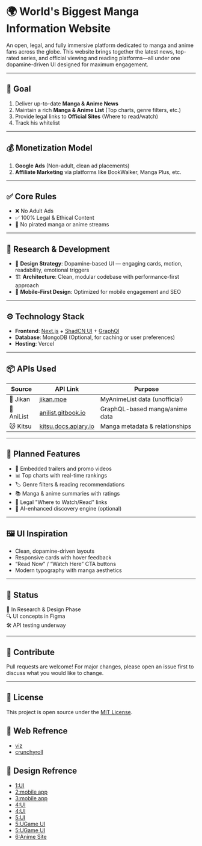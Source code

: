 # 🌍 World's Biggest Manga Information Website

An open, legal, and fully immersive platform dedicated to manga and anime fans across the globe. This website brings together the latest news, top-rated series, and official viewing and reading platforms—all under one dopamine-driven UI designed for maximum engagement.

---

## 🎯 Goal

1. Deliver up-to-date **Manga & Anime News**
2. Maintain a rich **Manga & Anime List** (Top charts, genre filters, etc.)
3. Provide legal links to **Official Sites** (Where to read/watch)
4. Track his whitelist

---

## 💰 Monetization Model

1. **Google Ads** (Non-adult, clean ad placements)
2. **Affiliate Marketing** via platforms like BookWalker, Manga Plus, etc.

---

## ✅ Core Rules

- ❌ No Adult Ads
- ✅ 100% Legal & Ethical Content
- 📖 No pirated manga or anime streams

---

## 🧠 Research & Development

- 🎨 **Design Strategy**: Dopamine-based UI — engaging cards, motion, readability, emotional triggers
- 🏗️ **Architecture**: Clean, modular codebase with performance-first approach
- 📱 **Mobile-First Design**: Optimized for mobile engagement and SEO

---

## ⚙️ Technology Stack

- **Frontend**: [Next.js](https://nextjs.org/) + [ShadCN UI](https://ui.shadcn.com/) + [GraphQl](https://graphql.org/)
- **Database**: MongoDB (Optional, for caching or user preferences)
- **Hosting**: Vercel

---

## 📦 APIs Used

| Source     | API Link                                                             | Purpose                        |
| ---------- | -------------------------------------------------------------------- | ------------------------------ |
| 🐉 Jikan   | [jikan.moe](https://jikan.moe/)                                      | MyAnimeList data (unofficial)  |
| 🧠 AniList | [anilist.gitbook.io](https://anilist.gitbook.io/anilist-apiv2-docs/) | GraphQL-based manga/anime data |
| 🐱 Kitsu   | [kitsu.docs.apiary.io](https://kitsu.docs.apiary.io/)                | Manga metadata & relationships |

---

## 🧩 Planned Features

- 🎥 Embedded trailers and promo videos
- 📊 Top charts with real-time rankings
- 🏷️ Genre filters & reading recommendations
- 📚 Manga & anime summaries with ratings
- 🔗 Legal "Where to Watch/Read" links
- 🧠 AI-enhanced discovery engine (optional)

---

## 🖼️ UI Inspiration

- Clean, dopamine-driven layouts
- Responsive cards with hover feedback
- “Read Now” / “Watch Here” CTA buttons
- Modern typography with manga aesthetics

---

## 📌 Status

🚧 In Research & Design Phase  
🔍 UI concepts in Figma  
🛠️ API testing underway

---

## 🤝 Contribute

Pull requests are welcome! For major changes, please open an issue first to discuss what you would like to change.

---

## 📜 License

This project is open source under the [MIT License](LICENSE).

## 📜 Web Refrence

- [viz](https://www.viz.com/)
- [crunchyroll](https://www.crunchyroll.com/)

## 📜 Design Refrence

- [1:UI](https://www.figma.com/design/QzB7Q9VY0ggVo1qD6NOysq/Manga-App-UI--Community-?node-id=0-1&p=f&t=Gz6xifngckq6H4AO-0)
- [2:mobile app](https://www.figma.com/design/yuue02B7FgJwHu56QJqCX6/Comic-Mobile-App--Community-?node-id=0-1&p=f&t=dt3Enlrnpv3mJQX8-0)
- [3:mobile app](https://www.figma.com/design/hjXIMTUDWxYMZqrbRzVjMD/Manga---Webtoon-App--Community-?node-id=9-56&p=f&t=9txGoLUHgVaSU6pJ-0)
- [4:UI](https://www.figma.com/design/l7jjuKiqpnAGVvcKpjE2cf/Manga-Fusion-UI--Community-?node-id=0-1&p=f&t=SzNDaa5kRlxzWmpw-0)
- [4:UI](https://dribbble.com/shots/26107907-AnimeUniverse-Your-Ultimate-Anime-Streaming-Experience)
- [5:UI](https://www.figma.com/design/cJJRebxZsqZiabLPkn49dI/Gaming-website-sample--Community-?node-id=0-1&p=f&t=zMWbjqLAs4UsMz6k-0)
- [5:UGame UI](https://wp.nkdev.info/youplay/main/)
- [5:UGame UI](https://wp.nkdev.info/youplay/main/)
- [6:Anime Site](https://themewagon.github.io/anime/)
